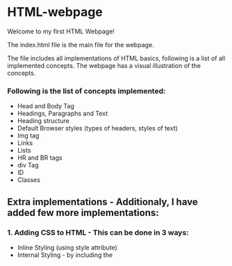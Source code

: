 # HTML-webpage

Welcome to my first HTML Webpage!

The index.html file is the main file for the webpage. 

The file includes all implementations of HTML basics, following is a list of all implemented concepts.
The webpage has a visual illustration of the concepts. 

### Following is the list of concepts implemented:
+ Head and Body Tag
+ Headings, Paragraphs and Text
+ Heading structure
+ Default Browser styles (types of headers, styles of text)
+ Img tag
+ Links
+ Lists
+ HR and BR tags
+ div Tag
+ ID
+ Classes


## Extra implementations - Additionaly, I have added few more implementations:
### 1. Adding CSS to HTML - This can be done in 3 ways:
+ Inline Styling (using style attribute)
+ Internal Styling - by including the <style> tag in the head of the HTML file
+ External Styling - by creating a separate stylesheet and linking it to the HTML file using the <link> attribute in the head of the document

All three methods have been implemented in the file.

### 2. Adding Javascript to HTML - This can be done in 3 ways:
+ Using the <script> tag 
+ Inline (using script attribute)
+ Externally create a .js file and and link it to the head or the body 
  
  All three methods have been implemented in the file.
  
  
### Guidelines to use the repo:
- Cloning the Repository: 

        git clone https://github.com/Rusali28/HTML-webpage.git
        
- Entering the directory: 

        cd HTML-webpage
        
- Running the html file:
        
        * Open index.html on your IDE
        * right click to select View-In-File-Explorer
        * open the chrome file from your file explorer to view the webpage
        (I have used VS Code as my IDE)
